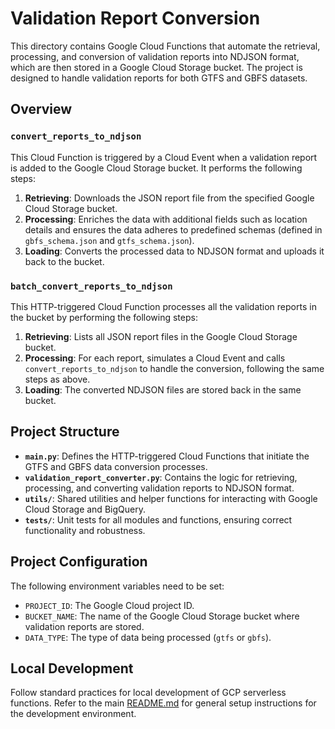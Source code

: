 # Validation Report Conversion

This directory contains Google Cloud Functions that automate the retrieval, processing, and conversion of validation reports into NDJSON format, which are then stored in a Google Cloud Storage bucket. The project is designed to handle validation reports for both GTFS and GBFS datasets.

##  Overview

### `convert_reports_to_ndjson`

This Cloud Function is triggered by a Cloud Event when a validation report is added to the Google Cloud Storage bucket. It performs the following steps:

1. **Retrieving**: Downloads the JSON report file from the specified Google Cloud Storage bucket.
2. **Processing**: Enriches the data with additional fields such as location details and ensures the data adheres to predefined schemas (defined in `gbfs_schema.json` and `gtfs_schema.json`).
3. **Loading**: Converts the processed data to NDJSON format and uploads it back to the bucket.

### `batch_convert_reports_to_ndjson`

This HTTP-triggered Cloud Function processes all the validation reports in the bucket by performing the following steps:

1. **Retrieving**: Lists all JSON report files in the Google Cloud Storage bucket.
2. **Processing**: For each report, simulates a Cloud Event and calls `convert_reports_to_ndjson` to handle the conversion, following the same steps as above.
3. **Loading**: The converted NDJSON files are stored back in the same bucket.

## Project Structure
- **`main.py`**: Defines the HTTP-triggered Cloud Functions that initiate the GTFS and GBFS data conversion processes.
- **`validation_report_converter.py`**: Contains the logic for retrieving, processing, and converting validation reports to NDJSON format.
- **`utils/`**: Shared utilities and helper functions for interacting with Google Cloud Storage and BigQuery.
- **`tests/`**: Unit tests for all modules and functions, ensuring correct functionality and robustness.

## Project Configuration

The following environment variables need to be set:

- `PROJECT_ID`: The Google Cloud project ID.
- `BUCKET_NAME`: The name of the Google Cloud Storage bucket where validation reports are stored.
- `DATA_TYPE`: The type of data being processed (`gtfs` or `gbfs`).

## Local Development

Follow standard practices for local development of GCP serverless functions. Refer to the main [README.md](../README.md) for general setup instructions for the development environment.
